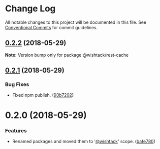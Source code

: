 # Change Log

All notable changes to this project will be documented in this file.
See [Conventional Commits](https://conventionalcommits.org) for commit guidelines.

<a name="0.2.2"></a>
## [0.2.2](https://github.com/wishtack/wishtack-steroids/compare/@wishtack/rest-cache@0.2.1...@wishtack/rest-cache@0.2.2) (2018-05-29)




**Note:** Version bump only for package @wishtack/rest-cache

<a name="0.2.1"></a>
## [0.2.1](https://github.com/wishtack/wishtack-steroids/compare/@wishtack/rest-cache@0.2.0...@wishtack/rest-cache@0.2.1) (2018-05-29)


### Bug Fixes

* Fixed npm publish. ([90b7202](https://github.com/wishtack/wishtack-steroids/commit/90b7202))




<a name="0.2.0"></a>
# 0.2.0 (2018-05-29)


### Features

* Renamed packages and moved them to '[@wishtack](https://github.com/wishtack)' scope. ([bafe780](https://github.com/wishtack/wishtack-steroids/commit/bafe780))
